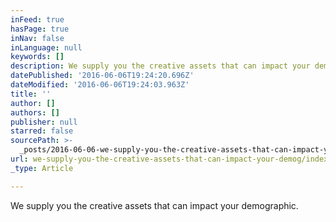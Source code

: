 ```yaml
---
inFeed: true
hasPage: true
inNav: false
inLanguage: null
keywords: []
description: We supply you the creative assets that can impact your demographic.
datePublished: '2016-06-06T19:24:20.696Z'
dateModified: '2016-06-06T19:24:03.963Z'
title: ''
author: []
authors: []
publisher: null
starred: false
sourcePath: >-
  _posts/2016-06-06-we-supply-you-the-creative-assets-that-can-impact-your-demog.md
url: we-supply-you-the-creative-assets-that-can-impact-your-demog/index.html
_type: Article

---
```

We supply you the creative assets that can impact your demographic.